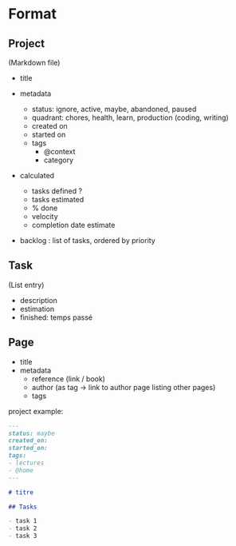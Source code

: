 # Format

## Project

(Markdown file)

* title
* metadata
  * status: ignore, active, maybe, abandoned, paused
  * quadrant: chores, health, learn, production (coding, writing)
  * created on
  * started on
  * tags
    * @context
    * category
* calculated
    * tasks defined ?
    * tasks estimated
    * % done
    * velocity
    * completion date estimate

* backlog : list of tasks, ordered by priority


## Task

(List entry)

* description
* estimation
* finished: temps passé

## Page

* title
* metadata
    * reference (link / book)
    * author (as tag -> link to author page listing other pages)
    * tags

project example:

```markdown
---
status: maybe
created_on: 
started_on: 
tags:
- lectures
- @home
---

# titre

## Tasks

- task 1
- task 2
- task 3
```
